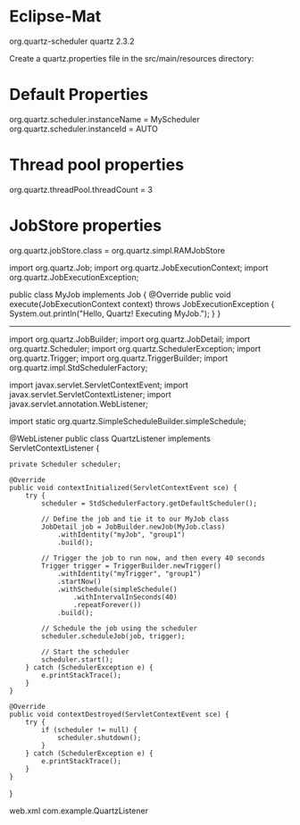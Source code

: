 # Eclipse-Mat

<dependency>
    <groupId>org.quartz-scheduler</groupId>
    <artifactId>quartz</artifactId>
    <version>2.3.2</version>
</dependency>

Create a quartz.properties file in the src/main/resources directory:

# Default Properties
org.quartz.scheduler.instanceName = MyScheduler
org.quartz.scheduler.instanceId = AUTO

# Thread pool properties
org.quartz.threadPool.threadCount = 3

# JobStore properties
org.quartz.jobStore.class = org.quartz.simpl.RAMJobStore

import org.quartz.Job;
import org.quartz.JobExecutionContext;
import org.quartz.JobExecutionException;

public class MyJob implements Job {
    @Override
    public void execute(JobExecutionContext context) throws JobExecutionException {
        System.out.println("Hello, Quartz! Executing MyJob.");
    }
}


***********
import org.quartz.JobBuilder;
import org.quartz.JobDetail;
import org.quartz.Scheduler;
import org.quartz.SchedulerException;
import org.quartz.Trigger;
import org.quartz.TriggerBuilder;
import org.quartz.impl.StdSchedulerFactory;

import javax.servlet.ServletContextEvent;
import javax.servlet.ServletContextListener;
import javax.servlet.annotation.WebListener;

import static org.quartz.SimpleScheduleBuilder.simpleSchedule;

@WebListener
public class QuartzListener implements ServletContextListener {

    private Scheduler scheduler;

    @Override
    public void contextInitialized(ServletContextEvent sce) {
        try {
            scheduler = StdSchedulerFactory.getDefaultScheduler();

            // Define the job and tie it to our MyJob class
            JobDetail job = JobBuilder.newJob(MyJob.class)
                .withIdentity("myJob", "group1")
                .build();

            // Trigger the job to run now, and then every 40 seconds
            Trigger trigger = TriggerBuilder.newTrigger()
                .withIdentity("myTrigger", "group1")
                .startNow()
                .withSchedule(simpleSchedule()
                    .withIntervalInSeconds(40)
                    .repeatForever())
                .build();

            // Schedule the job using the scheduler
            scheduler.scheduleJob(job, trigger);

            // Start the scheduler
            scheduler.start();
        } catch (SchedulerException e) {
            e.printStackTrace();
        }
    }

    @Override
    public void contextDestroyed(ServletContextEvent sce) {
        try {
            if (scheduler != null) {
                scheduler.shutdown();
            }
        } catch (SchedulerException e) {
            e.printStackTrace();
        }
    }
}

web.xml
<listener>
    <listener-class>com.example.QuartzListener</listener-class>
</listener>


